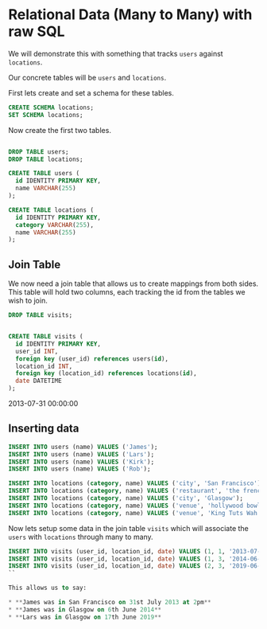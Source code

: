 # Relational Data (Many to Many) with raw SQL


We will demonstrate this with something that tracks `users` against `locations`.

Our concrete tables will be `users` and `locations`.

First lets create and set a schema for these tables.

```sql
CREATE SCHEMA locations;
SET SCHEMA locations;
```

Now create the first two tables.

```sql

DROP TABLE users;
DROP TABLE locations;

CREATE TABLE users (
  id IDENTITY PRIMARY KEY,
  name VARCHAR(255)
);

CREATE TABLE locations (
  id IDENTITY PRIMARY KEY,
  category VARCHAR(255),
  name VARCHAR(255)
);

```

## Join Table

We now need a join table that allows us to create mappings from both sides. This table will hold two columns, each tracking the id from the tables we wish to join.


```sql
DROP TABLE visits;


CREATE TABLE visits (
  id IDENTITY PRIMARY KEY,
  user_id INT,
  foreign key (user_id) references users(id),
  location_id INT,
  foreign key (location_id) references locations(id),
  date DATETIME
);
```

2013-07-31 00:00:00
## Inserting data


```sql
INSERT INTO users (name) VALUES ('James');
INSERT INTO users (name) VALUES ('Lars');
INSERT INTO users (name) VALUES ('Kirk');
INSERT INTO users (name) VALUES ('Rob');
```


```sql
INSERT INTO locations (category, name) VALUES ('city', 'San Francisco');
INSERT INTO locations (category, name) VALUES ('restaurant', 'the french laundry');
INSERT INTO locations (category, name) VALUES ('city', 'Glasgow');
INSERT INTO locations (category, name) VALUES ('venue', 'hollywood bowl');
INSERT INTO locations (category, name) VALUES ('venue', 'King Tuts Wah Wah Hut');
```



Now lets setup some data in the join table `visits` which will associate the `users` with `locations` through many to many.

```sql
INSERT INTO visits (user_id, location_id, date) VALUES (1, 1, '2013-07-31 14:00:00');
INSERT INTO visits (user_id, location_id, date) VALUES (1, 3, '2014-06-21 14:00:00');
INSERT INTO visits (user_id, location_id, date) VALUES (2, 3, '2019-06-17 14:00:00');
``

This allows us to say:

* **James was in San Francisco on 31st July 2013 at 2pm**
* **James was in Glasgow on 6th June 2014**
* **Lars was in Glasgow on 17th June 2019**
